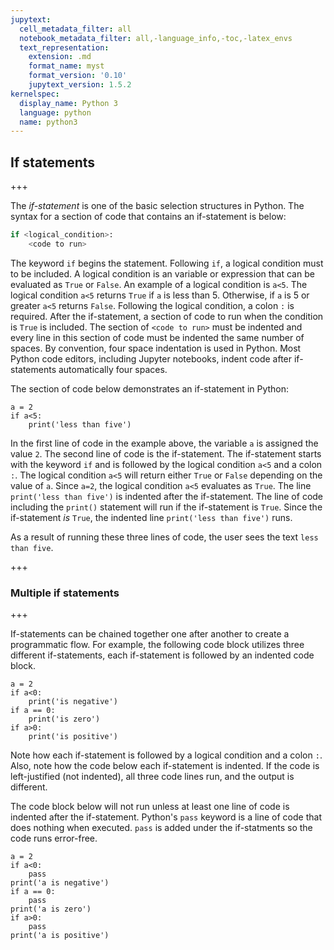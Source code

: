 ```yaml
---
jupytext:
  cell_metadata_filter: all
  notebook_metadata_filter: all,-language_info,-toc,-latex_envs
  text_representation:
    extension: .md
    format_name: myst
    format_version: '0.10'
    jupytext_version: 1.5.2
kernelspec:
  display_name: Python 3
  language: python
  name: python3
---
```


## If statements

+++

The _if-statement_ is one of the basic selection structures in Python. The syntax for a section of code that contains an if-statement is below:

```python
if <logical_condition>:
    <code to run>
```

The keyword ```if``` begins the statement. Following ```if```, a logical condition must to be included. A logical condition is an variable or expression that can be evaluated as ```True``` or ```False```. An example of a logical condition is ```a<5```. The logical condition ```a<5``` returns ```True``` if ```a``` is less than 5. Otherwise, if ```a``` is 5 or greater ```a<5``` returns ```False```. Following the logical condition, a colon ```:``` is required. After the if-statement, a section of code to run when the condition is ```True``` is included. The section of ```<code to run>``` must be indented and every line in this section of code must be indented the same number of spaces. By convention, four space indentation is used in Python. Most Python code editors, including Jupyter notebooks, indent code after if-statements automatically four spaces. 

The section of code below demonstrates an if-statement in Python:

```{code-cell} ipython3
a = 2
if a<5:
    print('less than five')
```

In the first line of code in the example above, the variable ```a``` is assigned the value ```2```. The second line of code is the if-statement. The if-statement starts with the keyword ```if``` and is followed by the logical condition ```a<5``` and a colon ```:```. The logical condition ```a<5``` will return either ```True``` or ```False``` depending on the value of ```a```. Since ```a=2```, the logical condition ```a<5``` evaluates as ```True```. The line ```print('less than five')``` is indented after the if-statement. The line of code including the ```print()``` statement will run if the if-statement is ```True```. Since the if-statement _is_ ```True```, the indented line ```print('less than five')``` runs.

As a result of running these three lines of code, the user sees the text ```less than five```.

+++

### Multiple if statements

+++

If-statements can be chained together one after another to create a programmatic flow. For example, the following code block utilizes three different if-statements, each if-statement is followed by an indented code block.

```{code-cell} ipython3
a = 2
if a<0:
    print('is negative')
if a == 0:
    print('is zero')
if a>0:
    print('is positive')
```

Note how each if-statement is followed by a logical condition and a colon ```:```. Also, note how the code below each if-statement is indented. If the code is left-justified (not indented), all three code lines run, and the output is different. 

The code block below will not run unless at least one line of code is indented after the if-statement. Python's ```pass``` keyword is a line of code that does nothing when executed. ```pass``` is added under the if-statments so the code runs error-free.

```{code-cell} ipython3
a = 2
if a<0:
    pass
print('a is negative')
if a == 0:
    pass
print('a is zero')
if a>0:
    pass
print('a is positive')
```

```{code-cell} ipython3

```
